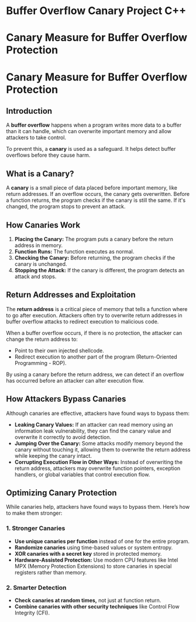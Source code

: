 # Buffer Overflow Canary Project C++
# Canary Measure for Buffer Overflow Protection
# Canary Measure for Buffer Overflow Protection

## Introduction

A **buffer overflow** happens when a program writes more data to a buffer than it can handle, which can overwrite important memory and allow attackers to take control.

To prevent this, a **canary** is used as a safeguard. It helps detect buffer overflows before they cause harm.

## What is a Canary?

A **canary** is a small piece of data placed before important memory, like return addresses. If an overflow occurs, the canary gets overwritten. Before a function returns, the program checks if the canary is still the same. If it's changed, the program stops to prevent an attack.

## How Canaries Work

1. **Placing the Canary:** The program puts a canary before the return address in memory.
2. **Function Runs:** The function executes as normal.
3. **Checking the Canary:** Before returning, the program checks if the canary is unchanged.
4. **Stopping the Attack:** If the canary is different, the program detects an attack and stops.

## Return Addresses and Exploitation

The **return address** is a critical piece of memory that tells a function where to go after execution. Attackers often try to overwrite return addresses in buffer overflow attacks to redirect execution to malicious code.

When a buffer overflow occurs, if there is no protection, the attacker can change the return address to:

- Point to their own injected shellcode.
- Redirect execution to another part of the program (Return-Oriented Programming - ROP).

By using a canary before the return address, we can detect if an overflow has occurred before an attacker can alter execution flow.

## How Attackers Bypass Canaries

Although canaries are effective, attackers have found ways to bypass them:

- **Leaking Canary Values:** If an attacker can read memory using an information leak vulnerability, they can find the canary value and overwrite it correctly to avoid detection.
- **Jumping Over the Canary:** Some attacks modify memory beyond the canary without touching it, allowing them to overwrite the return address while keeping the canary intact.
- **Corrupting Execution Flow in Other Ways:** Instead of overwriting the return address, attackers may overwrite function pointers, exception handlers, or global variables that control execution flow.

## Optimizing Canary Protection

While canaries help, attackers have found ways to bypass them. Here’s how to make them stronger:

### **1. Stronger Canaries**

- **Use unique canaries per function** instead of one for the entire program.
- **Randomize canaries** using time-based values or system entropy.
- **XOR canaries with a secret key** stored in protected memory.
- **Hardware-Assisted Protection:** Use modern CPU features like Intel MPX (Memory Protection Extensions) to store canaries in special registers rather than memory.

### **2. Smarter Detection**

- **Check canaries at random times,** not just at function return.
- **Combine canaries with other security techniques** like Control Flow Integrity (CFI).


